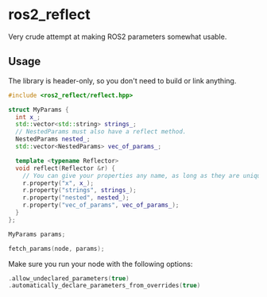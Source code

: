 # ros2_reflect 

Very crude attempt at making ROS2 parameters somewhat usable.

## Usage 

The library is header-only, so you don't need to build or link anything.

```C++
#include <ros2_reflect/reflect.hpp>

struct MyParams {
  int x_;
  std::vector<std::string> strings_;
  // NestedParams must also have a reflect method.
  NestedParams nested_;
  std::vector<NestedParams> vec_of_params_;

  template <typename Reflector>
  void reflect(Reflector &r) {
    // You can give your properties any name, as long as they are unique.
    r.property("x", x_);
    r.property("strings", strings_);
    r.property("nested", nested_);
    r.property("vec_of_params", vec_of_params_);
  }
};

MyParams params;

fetch_params(node, params);
```

Make sure you run your node with the following options: 

``` C++
.allow_undeclared_parameters(true)
.automatically_declare_parameters_from_overrides(true)
```
